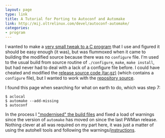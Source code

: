```yaml
---
layout: page
type: link
title: A Tutorial for Porting to Autoconf and Automake
link: http://mij.oltrelinux.com/devel/autoconf-automake/
categories: 
- program
---
```

I wanted to make a [very small tweak to a C program](https://github.com/atomicules/pwman/commit/85e48c03c0bc712986b543759ccaff7fc192f0d1) that I use and figured it should be easy enough (it was), but was flummoxed when it came to building the modified source because there was no `configure` file. I'm used to the usual build from source routine of `./configure`, `make`, `make install`, but had never had to deal with a lack of a configure file before. I could have cheated and modified the [release source code (tar.gz)](http://sourceforge.net/projects/pwman/files/pwman/pwman-0.4.4/) (which contains a `configure` file), but I wanted to work with the [repository source](https://pwman.svn.sourceforge.net/svnroot/pwman/trunk/).

I found this page when searching for what on earth to do, which was step 7:

    $ aclocal
    $ automake --add-missing
    $ autoconf

In the process I ["modernised" the build files](https://github.com/atomicules/pwman/commits/modernise) and fixed a load of warnings since the version of `automake` has moved on since the last PWMan release. Nothing clever at all was required on my part here, it was just a matter of using the autohell tools and following the warnings/[instructions](http://www.gnu.org/software/automake/manual/autoconf.html#Obsolete-Constructs).
